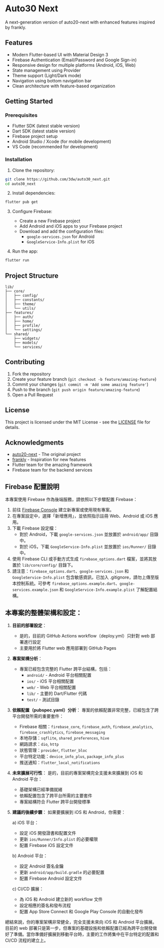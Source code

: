 # Auto30 Next

A next-generation version of auto20-next with enhanced features inspired by frankly.

## Features

- Modern Flutter-based UI with Material Design 3
- Firebase Authentication (Email/Password and Google Sign-in)
- Responsive design for multiple platforms (Android, iOS, Web)
- State management using Provider
- Theme support (Light/Dark mode)
- Navigation using bottom navigation bar
- Clean architecture with feature-based organization

## Getting Started

### Prerequisites

- Flutter SDK (latest stable version)
- Dart SDK (latest stable version)
- Firebase project setup
- Android Studio / Xcode (for mobile development)
- VS Code (recommended for development)

### Installation

1. Clone the repository:
```bash
git clone https://github.com/3dw/auto30_next.git
cd auto30_next
```

2. Install dependencies:
```bash
flutter pub get
```

3. Configure Firebase:
   - Create a new Firebase project
   - Add Android and iOS apps to your Firebase project
   - Download and add the configuration files:
     - `google-services.json` for Android
     - `GoogleService-Info.plist` for iOS

4. Run the app:
```bash
flutter run
```

## Project Structure

```
lib/
├── core/
│   ├── config/
│   ├── constants/
│   ├── theme/
│   └── utils/
├── features/
│   ├── auth/
│   ├── home/
│   ├── profile/
│   └── settings/
└── shared/
    ├── widgets/
    ├── models/
    └── services/
```

## Contributing

1. Fork the repository
2. Create your feature branch (`git checkout -b feature/amazing-feature`)
3. Commit your changes (`git commit -m 'Add some amazing feature'`)
4. Push to the branch (`git push origin feature/amazing-feature`)
5. Open a Pull Request

## License

This project is licensed under the MIT License - see the [LICENSE](LICENSE) file for details.

## Acknowledgments

- [auto20-next](https://github.com/3dw/auto20-next) - The original project
- [frankly](https://github.com/berkmancenter/frankly) - Inspiration for new features
- Flutter team for the amazing framework
- Firebase team for the backend services

## Firebase 配置說明

本專案使用 Firebase 作為後端服務，請依照以下步驟配置 Firebase：

1. 前往 [Firebase Console](https://console.firebase.google.com/) 建立新專案或使用現有專案。
2. 在專案設定中，選擇「新增應用」，並依照指示註冊 Web、Android 或 iOS 應用。
3. 下載 Firebase 設定檔：
   - 對於 Android，下載 `google-services.json` 並放置於 `android/app/` 目錄中。
   - 對於 iOS，下載 `GoogleService-Info.plist` 並放置於 `ios/Runner/` 目錄中。
4. 使用 Firebase CLI 或手動方式生成 `firebase_options.dart` 檔案，並將其放置於 `lib/core/config/` 目錄下。
5. 請注意：`firebase_options.dart`、`google-services.json` 和 `GoogleService-Info.plist` 包含敏感資訊，已加入 .gitignore，請勿上傳至版本控制系統。可參考 `firebase_options.example.dart`、`google-services.example.json` 和 `GoogleService-Info.example.plist` 了解配置結構。


## 本專案的整體架構和設定：


1. **目前的部署設定**：
   - 是的，目前的 GitHub Actions workflow（deploy.yml）只針對 web 部署進行設定
   - 主要用於將 Flutter web 應用部署到 GitHub Pages

2. **專案架構分析**：
   - 專案已經包含完整的 Flutter 跨平台結構，包括：
     - `android/` - Android 平台相關配置
     - `ios/` - iOS 平台相關配置
     - `web/` - Web 平台相關配置
     - `lib/` - 主要的 Dart/Flutter 代碼
     - `test/` - 測試目錄

3. **依賴配置（pubspec.yaml）分析**：
   專案的依賴配置非常完整，已經包含了跨平台開發所需的重要套件：
   - Firebase 相關：`firebase_core`, `firebase_auth`, `firebase_analytics`, `firebase_crashlytics`, `firebase_messaging`
   - 本地存儲：`sqflite`, `shared_preferences`, `hive`
   - 網路請求：`dio`, `http`
   - 狀態管理：`provider`, `flutter_bloc`
   - 平台特定功能：`device_info_plus`, `package_info_plus`
   - 推送通知：`flutter_local_notifications`

4. **未來擴展可行性**：
   是的，目前的專案架構完全支援未來擴展到 iOS 和 Android 平台：
   - 基礎架構已經準備就緒
   - 依賴配置包含了跨平台所需的主要套件
   - 專案結構符合 Flutter 跨平台開發標準

5. **建議的後續步驟**：
   如果要擴展到 iOS 和 Android，你需要：

   a) iOS 平台：
   - 設定 iOS 開發證書和配置文件
   - 更新 `ios/Runner/Info.plist` 的必要權限
   - 配置 Firebase iOS 設定文件

   b) Android 平台：
   - 設定 Android 簽名金鑰
   - 更新 `android/app/build.gradle` 的必要配置
   - 配置 Firebase Android 設定文件

   c) CI/CD 擴展：
   - 為 iOS 和 Android 建立新的 workflow 文件
   - 設定相應的簽名和發布流程
   - 配置 App Store Connect 和 Google Play Console 的自動化發布

總結來說，你的專案架構非常健全，完全支援未來向 iOS 和 Android 平台擴展。目前的 web 部署只是第一步，但專案的基礎設施和依賴配置已經為跨平台開發做好了準備。當你準備好擴展到移動平台時，主要的工作將集中在平台特定的配置和 CI/CD 流程的建立上。


